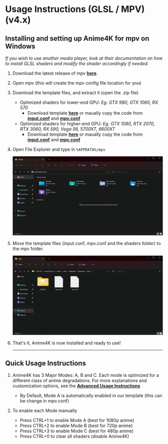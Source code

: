 # Usage Instructions (GLSL / MPV) (v4.x)

## Installing and setting up Anime4K for mpv on Windows
*If you wish to use another media player, look at their documentation on how to install GLSL shaders and modify the shader accordingly if needed.*

  1. Download the latest release of mpv [**here**](https://sourceforge.net/projects/mpv-player-windows/files/latest/download). 

  2. Open mpv (this will create the mpv config file location for you)

  3. Download the template files, and extract it (open the .zip file)
     - Optimized shaders for lower-end GPU: *Eg. GTX 980, GTX 1060, RX 570*
       - Download template [**here**](Template/GLSL_Windows_Low-end.zip?raw=true) or maually copy the code from [**input.conf**](Template/GLSL_Windows_Low-end/input.conf) and [**mpv.conf**](Template/GLSL_Windows_Low-end/mpv.conf)
     - Optimized shaders for higher-end GPU: *Eg. GTX 1080, RTX 2070, RTX 3060, RX 590, Vega 56, 5700XT, 6600XT*
       - Download template [**here**](Template/GLSL_Windows_High-end.zip?raw=true) or maually copy the code from [**input.conf**](Template/GLSL_Windows_High-end/input.conf) and [**mpv.conf**](Template/GLSL_Windows_High-end/mpv.conf)

  4. Open File Explorer and type in `%APPDATA%/mpv`
 
     <img width="800" src="Screenshots/Windows/mpv/location.png">

  5. Move the template files (input.conf, mpv.conf and the shaders folder) to the mpv folder.

     <img width="800" src="Screenshots/Windows/mpv/config.png">
     
  6. That's it, Anime4K is now installed and ready to use!
     ____
     
## Quick Usage Instructions

  1. Anime4K has 3 Major Modes: A, B and C. Each mode is optimized for a different class of anime degradations. For more explanations and customization options, see the [**Advanced Usage Instructions**](md/GLSL_Instructions_Advanced.md#advanced-usage-instructions-glsl--mpv-v4x)<br>
     - By Default, Mode A is automatically enabled in our template (this can be change in mpv.conf)

  2. To enable each Mode manually
     - Press CTRL+1 to enable Mode A (best for 1080p anime)
     - Press CTRL+2 to enable Mode B (best for 720p anime)
     - Press CTRL+3 to enable Mode C (best for 480p anime)
     - Press CTRL+0 to clear all shaders (disable Anime4K)
